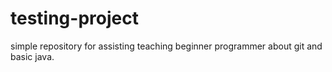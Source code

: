# testing-project
simple repository for assisting teaching beginner programmer about git and basic java.
